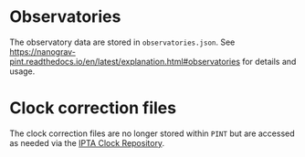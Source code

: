 Observatories
=============

The observatory data are stored in `observatories.json`.  See https://nanograv-pint.readthedocs.io/en/latest/explanation.html#observatories for details and usage.

Clock correction files
======================

The clock correction files are no longer stored within `PINT` but are accessed as needed via the [IPTA Clock Repository](https://ipta.github.io/pulsar-clock-corrections/).